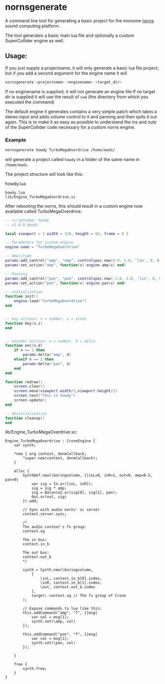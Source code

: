# nornsgenerate

A command line tool for generating a basic project for the monome [norns](https://monome.org/docs/norns/) sound computing platform. 

The tool generates a basic main lua file and optionally a custom SuperCollider engine as well.

## Usage:
If you just supply a projectname, it will only generate a basic lua file project, but if you add a second argument for the engine name it will 

```bash
nornsgenerate <projectname> <enginename> <target_dir>
```

If no enginename is supplied, it will not generate an engine file
If no target dir is supplied it will use the result of `cwd` (the directory from which you executed the command)

The default engine it generates contains a very simple patch which takes a stereo input and adds volume control to it and panning and then spits it out again. This is to make it as easy as possible to understand the ins and outs of the SuperCollider code necessary for a custom norns engine.

### Example
```bash
nornsgenerate howdy TurboMegaOverdrive /home/mads/
```
will generate a project called `howdy` in a folder of the same name in `/home/mads`.

The project structure will look like this:

howdy.lua
```
howdy.lua
lib/Engine_TurboMegaOverdrive.sc
```

After rebooting the norns, this should result in a custom engine now available called TurboMegaOverdrive.

```lua
-- scriptname: howdy
-- v1.0.0 @mads

local viewport = { width = 128, height = 64, frame = 0 }

-- Parameters for custom engine
engine.name = "TurboMegaOverdrive"

-- Amplitude
params:add_control("amp", "amp", controlspec.new(0.0, 1.0, 'lin', 0, 0.5, 'amps'))
params:set_action("amp", function(x) engine.amp(x) end)

-- Panning
params:add_control("pan", "pan", controlspec.new(-1.0, 1.0, 'lin', 0, 0.5, 'pans'))
params:set_action("pan", function(x) engine.pan(x) end)

-- initialization
function init()
	engine.load("TurboMegaOverdrive")
end


-- key actions: n = number, z = state
function key(n,z)
end


-- encoder actions: n = number, d = delta
function enc(n,d)
	if n == 2 then
		params:delta("amp", d)
	elseif n == 3 then
		params:delta("pan", d)
	end
end

function redraw()
	screen.clear()
	screen.move(viewport.width/2,viewport.height/2)
	screen.text("this is howdy")
	screen.update()
end

-- deinitialization
function cleanup()
end
```

lib/Engine\_TurboMegaOverdrive.sc:
```supercollider
Engine_TurboMegaOverdrive : CroneEngine {
	var synth;

	*new { arg context, doneCallback;
		^super.new(context, doneCallback);
	}

	alloc {
		SynthDef.new(\boringvolume, {|inL=0, inR=1, out=0, amp=0.5, pan=0|
			var sig = In.ar([inL, inR]);
			sig = sig * amp;
			sig = Balance2.ar(sig[0], sig[1], pan);
			Out.ar(out, sig)
		}).add;

		// Sync with audio norns' sc server
		context.server.sync;

		/*
		The audio context's fx group:
		context.xg

		The in bus:
		context.in_b

		The out bus:
		context.out_b
		*/

		synth = Synth.new(\boringvolume, 
			[
				\inL, context.in_b[0].index,
				\inR, context.in_b[1].index,
				\out, context.out_b.index 
			],
			target: context.xg // The fx group of Crone
		);

		// Expose commands to lua like this:
		this.addCommand("amp", "f", {|msg|
			var val = msg[1];
			synth.set(\amp, val)
		});

		this.addCommand("pan", "f", {|msg|
			var val = msg[1];
			synth.set(\pan, val)
		});

	}

	free {
		synth.free;
	}
}
```
